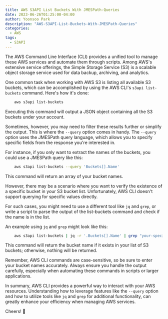 ```yaml
---
title: AWS S3API List Buckets With JMESPath-Queries
date: 2023-06-26T01:25:00-04:00
author: Yoonsoo Park
description: "AWS-S3API-List-Buckets-With-JMESPath-Queries"
categories:
  - AWS
tags:
  - S3API
---
```


The AWS Command Line Interface (CLI) provides a unified tool to manage these AWS services and automate them through scripts. Among AWS's extensive service offerings, the Simple Storage Service (S3) is a scalable object storage service used for data backup, archiving, and analytics. 

One common task when working with AWS S3 is listing all available S3 buckets, which can be accomplished by using the AWS CLI's `s3api list-buckets` command. Here's how it's done:

```bash
    aws s3api list-buckets
```

Executing this command will output a JSON object containing all the S3 buckets under your account.

Sometimes, however, you may need to filter these results further or simplify the output. This is where the `--query` option comes in handy. The `--query` option uses the JMESPath query language, which allows you to specify specific fields from the response you're interested in. 

For instance, if you only want to extract the names of the buckets, you could use a JMESPath query like this:

```bash
    aws s3api list-buckets --query 'Buckets[].Name'
```

This command will return an array of your bucket names.

However, there may be a scenario where you want to verify the existence of a specific bucket in your S3 bucket list. Unfortunately, AWS CLI doesn't support querying for specific values directly. 

For such cases, you might need to use a different tool like `jq` and `grep`, or write a script to parse the output of the list-buckets command and check if the name is in the list.

An example using `jq` and `grep` might look like this:

```bash
    aws s3api list-buckets | jq -r '.Buckets[].Name' | grep "your-specific-bucket-name"
```

This command will return the bucket name if it exists in your list of S3 buckets; otherwise, nothing will be returned.

Remember, AWS CLI commands are case-sensitive, so be sure to enter your bucket names accurately. Always ensure you handle the output carefully, especially when automating these commands in scripts or larger applications.

In summary, AWS CLI provides a powerful way to interact with your AWS resources. Understanding how to leverage features like the `--query` option and how to utilize tools like `jq` and `grep` for additional functionality, can greatly enhance your efficiency when managing AWS services.

Cheers! 🍺
